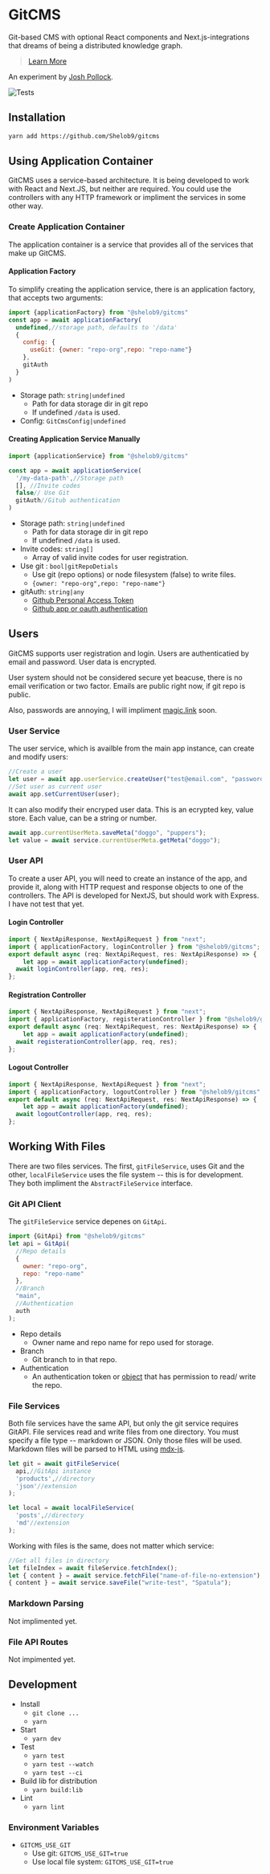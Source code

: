 # GitCMS

Git-based CMS with optional React components and Next.js-integrations that dreams of being a distributed knowledge graph.

>[Learn More](https://code.joshpress.net/notes/gitcms)

An experiment by [Josh Pollock](https://joshpress.net).

![Tests](https://github.com/Shelob9/next-starter/workflows/Tests/badge.svg)

## Installation

```sh
yarn add https://github.com/Shelob9/gitcms
```

## Using Application Container

GitCMS uses a service-based architecture. It is being developed to work with React and Next.JS, but neither are required. You could use the controllers with any HTTP framework or impliment the services in some other way.

### Create Application Container

The application container is a service that provides all of the services that make up GitCMS.

#### Application Factory

To simplify creating the application service, there is an application factory, that accepts two arguments:

```js
import {applicationFactory} from "@shelob9/gitcms"
const app = await applicationFactory(
  undefined,//storage path, defaults to '/data'
  {
    config: {
      useGit: {owner: "repo-org",repo: "repo-name"}
    },
    gitAuth
  }
)

```

- Storage path: `string|undefined`
  - Path for data storage dir in git repo
  - If undefined `/data` is used.
- Config: `GitCmsConfig|undefined`

#### Creating Application Service Manually

```js
import {applicationService} from "@shelob9/gitcms"

const app = await applicationService(
  '/my-data-path',//Storage path
  [], //Invite codes
  false// Use Git
  gitAuth//Gitub authentication
)
```

- Storage path: `string|undefined`
  - Path for data storage dir in git repo
  - If undefined `/data` is used.
- Invite codes: `string[]`
  - Array of valid invite codes for user registration.
- Use git : `bool|gitRepoDetials`
  - Use git (repo options) or node filesystem (false) to write files.
  - `{owner: "repo-org",repo: "repo-name"}`
- gitAuth: `string|any`
  - [Github Personal Access Token](https://docs.github.com/en/free-pro-team@latest/github/authenticating-to-github/)
  - [Github app or oauth authentication](https://github.com/octokit/auth-app.js)


## Users

GitCMS supports user registration and login. Users are authenticatied by email and password. User data is encrypted.

User system should not be considered secure yet beacuse, there is no email verification or two factor. Emails are public right now, if git repo is public.

 Also, passwords are annoying, I will impliment [magic.link](https://magic.link) soon.

### User Service

The user service, which is availble from the main app instance, can create and modify users:

```js
//Create a user
let user = await app.userService.createUser("test@email.com", "password");
//Set user as current user
await app.setCurrentUser(user);
```

It can also modify their encryped user data. This is an ecrypted key, value store. Each value, can be a string or number.

```js
await app.currentUserMeta.saveMeta("doggo", "puppers");
let value = await service.currentUserMeta.getMeta("doggo");
```

### User API

To create a user API, you will need to create an instance of the app, and provide it, along with HTTP request and response objects to one of the controllers. The API is developed for NextJS, but should work with Express. I have not test that yet.

#### Login Controller

```js
import { NextApiResponse, NextApiRequest } from "next";
import { applicationFactory, loginController } from "@shelob9/gitcms";
export default async (req: NextApiRequest, res: NextApiResponse) => {
	let app = await applicationFactory(undefined);
  await loginController(app, req, res);
};
```

#### Registration Controller

```js
import { NextApiResponse, NextApiRequest } from "next";
import { applicationFactory, registerationController } from "@shelob9/gitcms";
export default async (req: NextApiRequest, res: NextApiResponse) => {
	let app = await applicationFactory(undefined);
  await registerationController(app, req, res);
};
```

#### Logout Controller

```js
import { NextApiResponse, NextApiRequest } from "next";
import { applicationFactory, logoutController } from "@shelob9/gitcms";
export default async (req: NextApiRequest, res: NextApiResponse) => {
	let app = await applicationFactory(undefined);
  await logoutController(app, req, res);
};
```

## Working With Files

There are two files services. The first, `gitFileService`, uses Git and the other, `localFileService` uses the file system -- this is for development. They both impliment the `AbstractFileService` interface.

### Git API Client

The `gitFileService` service depenes on `GitApi`.

```js
import {GitApi} from "@shelob9/gitcms"
let api = GitApi(
  //Repo details
  {
    owner: "repo-org",
    repo: "repo-name"
  },
  //Branch
  "main",
  //Authentication 
  auth
);

```

- Repo details
  - Owner name and repo name for repo used for storage.
- Branch
  - Git branch to in that repo.
- Authentication
  - An authentication token or [object](https://github.com/octokit/auth.js/#official-strategies) that has permission to read/ write the repo.

### File Services

Both file services have the same API, but only the git service requires GitAPI. File services read and write files from one directory. You must specify a file type -- markdown or JSON. Only those files will be used. Markdown files will be parsed to HTML using [mdx-js](https://mdxjs.com/).

```js
let git = await gitFileService(
  api,//GitApi instance
  'products',//directory
  'json'//extension
);

let local = await localFileService(
  'posts',//directory
  'md'//extension
);
```

Working with files is the same, does not matter which service:

```js
//Get all files in directory
let fileIndex = await fileService.fetchIndex();
let { content } = await service.fetchFile("name-of-file-no-extension");
{ content } = await service.saveFile("write-test", "Spatula");
```

### Markdown Parsing

Not implimented yet.


### File API Routes

Not impimented yet.

## Development

- Install
  - `git clone ...`
  - `yarn`
- Start
  - `yarn dev`
- Test
  - `yarn test`
  - `yarn test --watch`
  - `yarn test --ci`
- Build lib for distribution
  - `yarn build:lib`
- Lint
  - `yarn lint`

### Environment Variables

- `GITCMS_USE_GIT`
  - Use git: `GITCMS_USE_GIT=true`
  - Use local file system: `GITCMS_USE_GIT=true`

